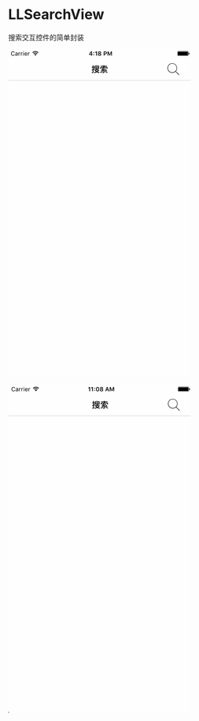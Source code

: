 # LLSearchView
搜索交互控件的简单封装
 
![image](https://github.com/Running2snail/LLSearchView/blob/master/搜索1.gif)





![image](https://github.com/Running2snail/LLSearchView/blob/master/搜索.gif)   
